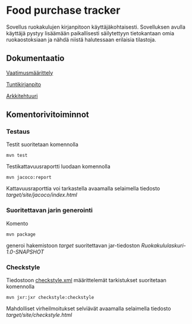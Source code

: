 # Food purchase tracker

Sovellus ruokakulujen kirjanpitoon käyttäjäkohtaisesti. Sovelluksen avulla käyttäjä pystyy lisäämään paikallisesti säilytettyyn tietokantaan omia ruokaostoksiaan ja nähdä niistä halutessaan erilaisia tilastoja.

## Dokumentaatio

[Vaatimusmäärittely](https://github.com/guotin/ohjelmistotekniikka/blob/master/Ruokakululaskuri/dokumentaatio/vaatimusmaarittely.md)

[Tuntikirjanpito](https://github.com/guotin/ohjelmistotekniikka/blob/master/Ruokakululaskuri/dokumentaatio/tuntikirjanpito.md)

[Arkkitehtuuri](https://github.com/guotin/ohjelmistotekniikka/blob/master/Ruokakululaskuri/dokumentaatio/arkkitehtuuri.md)

## Komentorivitoiminnot

### Testaus

Testit suoritetaan komennolla

`mvn test`

Testikattavuusraportti luodaan komennolla


`mvn jacoco:report`

Kattavuusraporttia voi tarkastella avaamalla selaimella tiedosto _target/site/jacoco/index.html_

### Suoritettavan jarin generointi

Komento

`mvn package`

generoi hakemistoon _target_ suoritettavan jar-tiedoston _Ruokakululaskuri-1.0-SNAPSHOT_

### Checkstyle

Tiedostoon [checkstyle.xml](https://github.com/guotin/ohjelmistotekniikka/blob/master/Ruokakululaskuri/checkstyle.xml) määrittelemät tarkistukset suoritetaan komennolla

`mvn jxr:jxr checkstyle:checkstyle`

Mahdolliset virheilmoitukset selviävät avaamalla selaimella tiedosto _target/site/checkstyle.html_
